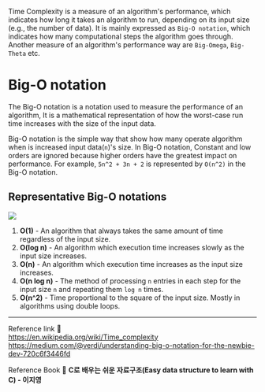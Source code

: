 Time Complexity is a measure of an algorithm's performance, which indicates how long it takes an algorithm to run, depending on its input size (e.g., the number of data). It is mainly expressed as `Big-O notation`, which indicates how many computational steps the algorithm goes through. Another measure of an algorithm's performance way are `Big-Omega`, `Big-Theta` etc.
# Big-O notation
The Big-O notation is a notation used to measure the performance of an algorithm, It is a mathematical representation of how the worst-case run time increases with the size of the input data. 

Big-O notation is the simple way that show how many operate algorithm when is increased input data(`n`)'s size. In Big-O notation, Constant and low orders are ignored because higher orders have the greatest impact on performance. For example, `5n^2 + 3n + 2` is represented by `O(n^2)` in the Big-O notation.
## Representative Big-O notations
![](https://miro.medium.com/v2/resize:fit:1024/1*WXfVqSBSsQBLKnPMM4rRKA.png)
1. **O(1)** - An algorithm that always takes the same amount of time regardless of the input size.
2. **O(log n)** - An algorithm which execution time increases slowly as the input size increases.
3. **O(n)** - An algorithm which execution time increases as the input size increases.
4. **O(n log n)** - The method of processing `n` entries in each step for the input size `n` and repeating them `log n` times.
5. **O(n^2)** - Time proportional to the square of the input size. Mostly in algorithms using double loops.

---
Reference link 🙂     
https://en.wikipedia.org/wiki/Time_complexity
https://medium.com/@verdi/understanding-big-o-notation-for-the-newbie-dev-720c6f3446fd

Reference Book 📕
**C로 배우는 쉬운 자료구조(Easy data structure to learn with C) - 이지영**